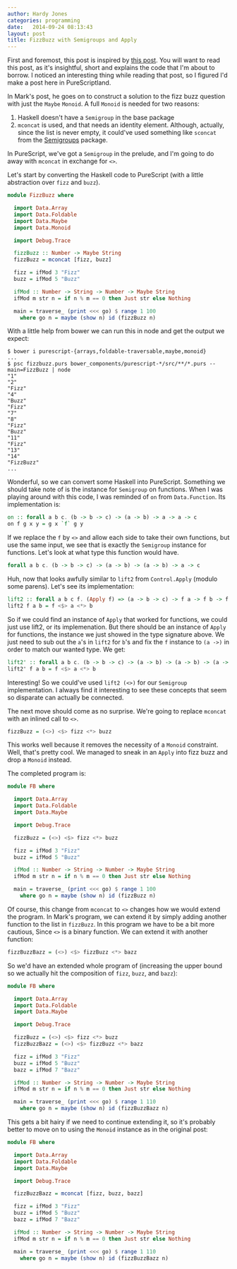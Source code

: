 ```yaml
---
author: Hardy Jones
categories: programming
date:   2014-09-24 08:13:43
layout: post
title: FizzBuzz with Semigroups and Apply
---
```


First and foremost, this post is inspired by [this post][fizz-monoid].
You will want to read this post, as it's insightful, short and explains the code that I'm about to borrow.
I noticed an interesting thing while reading that post, so I figured I'd make a post here in PureScriptland.

In Mark's post, he goes on to construct a solution to the fizz buzz question with just the `Maybe` `Monoid`.
A full `Monoid` is needed for two reasons:

1. Haskell doesn't have a `Semigroup` in the base package
1. `mconcat` is used, and that needs an identity element. Although, actually, since the list is never empty, it could've used something like `sconcat` from the [Semigroups][semigroups] package.

In PureScript, we've got a `Semigroup` in the prelude, and I'm going to do away with `mconcat` in exchange for `<>`.

Let's start by converting the Haskell code to PureScript (with a little abstraction over `fizz` and `buzz`).

```haskell
module FizzBuzz where

  import Data.Array
  import Data.Foldable
  import Data.Maybe
  import Data.Monoid

  import Debug.Trace

  fizzBuzz :: Number -> Maybe String
  fizzBuzz = mconcat [fizz, buzz]

  fizz = ifMod 3 "Fizz"
  buzz = ifMod 5 "Buzz"

  ifMod :: Number -> String -> Number -> Maybe String
  ifMod m str n = if n % m == 0 then Just str else Nothing

  main = traverse_ (print <<< go) $ range 1 100
    where go n = maybe (show n) id (fizzBuzz n)
```

With a little help from bower we can run this in node and get the output we expect:

```
$ bower i purescript-{arrays,foldable-traversable,maybe,monoid}
...
$ psc fizzbuzz.purs bower_components/purescript-*/src/**/*.purs --main=FizzBuzz | node
"1"
"2"
"Fizz"
"4"
"Buzz"
"Fizz"
"7"
"8"
"Fizz"
"Buzz"
"11"
"Fizz"
"13"
"14"
"FizzBuzz"
...
```

Wonderful, so we can convert some Haskell into PureScript.
Something we should take note of is the instance for `Semigroup` on functions.
When I was playing around with this code, I was reminded of `on` from `Data.Function`.
Its implementation is:

```haskell
on :: forall a b c. (b -> b -> c) -> (a -> b) -> a -> a -> c
on f g x y = g x `f` g y
```

If we replace the `f` by `<>` and allow each side to take their own functions, but use the same input, we see that is exactly the `Semigroup` instance for functions.
Let's look at what type this function would have.

```haskell
forall a b c. (b -> b -> c) -> (a -> b) -> (a -> b) -> a -> c
```

Huh, now that looks awfully similar to `lift2` from `Control.Apply` (modulo some parens).
Let's see its implementation:

```haskell
lift2 :: forall a b c f. (Apply f) => (a -> b -> c) -> f a -> f b -> f c
lift2 f a b = f <$> a <*> b
```

So if we could find an instance of `Apply` that worked for functions, we could just use lift2, or its implemenation.
But there should be an instance of `Apply` for functions, the instance we just showed in the type signature above.
We just need to sub out the `a`'s in `lift2` for `b`'s and fix the `f` instance to `(a ->)` in order to match our wanted type.
We get:

```haskell
lift2' :: forall a b c. (b -> b -> c) -> (a -> b) -> (a -> b) -> (a -> c)
lift2' f a b = f <$> a <*> b
```

Interesting! So we could've used `lift2 (<>)` for our `Semigroup` implementation.
I always find it interesting to see these concepts that seem so disparate can actually be connected.

The next move should come as no surprise.
We're going to replace `mconcat` with an inlined call to `<>`.

```haskell
fizzBuzz = (<>) <$> fizz <*> buzz
```

This works well because it removes the necessity of a `Monoid` constraint.
Well, that's pretty cool.
We managed to sneak in an `Apply` into fizz buzz and drop a `Monoid` instead.

The completed program is:

```haskell
module FB where

  import Data.Array
  import Data.Foldable
  import Data.Maybe

  import Debug.Trace

  fizzBuzz = (<>) <$> fizz <*> buzz

  fizz = ifMod 3 "Fizz"
  buzz = ifMod 5 "Buzz"

  ifMod :: Number -> String -> Number -> Maybe String
  ifMod m str n = if n % m == 0 then Just str else Nothing

  main = traverse_ (print <<< go) $ range 1 100
    where go n = maybe (show n) id (fizzBuzz n)
```

Of course, this change from `mconcat` to `<>` changes how we would extend the program.
In Mark's program, we can extend it by simply adding another function to the list in `fizzBuzz`.
In this program we have to be a bit more cautious, Since `<>` is a binary function.
We can extend it with another function:

```haskell
fizzBuzzBazz = (<>) <$> fizzBuzz <*> bazz
```

So we'd have an extended whole program of (increasing the upper bound so we actually hit the composition of `fizz`, `buzz`, and `bazz`):

```haskell
module FB where

  import Data.Array
  import Data.Foldable
  import Data.Maybe

  import Debug.Trace

  fizzBuzz = (<>) <$> fizz <*> buzz
  fizzBuzzBazz = (<>) <$> fizzBuzz <*> bazz

  fizz = ifMod 3 "Fizz"
  buzz = ifMod 5 "Buzz"
  bazz = ifMod 7 "Bazz"

  ifMod :: Number -> String -> Number -> Maybe String
  ifMod m str n = if n % m == 0 then Just str else Nothing

  main = traverse_ (print <<< go) $ range 1 110
    where go n = maybe (show n) id (fizzBuzzBazz n)
```

This gets a bit hairy if we need to continue extending it, so it's probably better to move on to using the `Monoid` instance as in the original post:

```haskell
module FB where

  import Data.Array
  import Data.Foldable
  import Data.Maybe

  import Debug.Trace

  fizzBuzzBazz = mconcat [fizz, buzz, bazz]

  fizz = ifMod 3 "Fizz"
  buzz = ifMod 5 "Buzz"
  bazz = ifMod 7 "Bazz"

  ifMod :: Number -> String -> Number -> Maybe String
  ifMod m str n = if n % m == 0 then Just str else Nothing

  main = traverse_ (print <<< go) $ range 1 110
    where go n = maybe (show n) id (fizzBuzzBazz n)
```

[fizz-monoid]: https://barkmadley.com/2009/01/22/fun-with-fizzbuzz-and-haskell-monoids/
[semigroups]: https://hackage.haskell.org/package/semigroups
